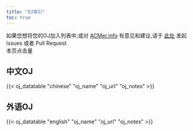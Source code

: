```yaml
---
title: "OJ索引"
toc: true
---
```


如果您想将您的OJ加入列表中,或对 [ACMer.info](https://acmer.info/) 有意见和建议,请于 [此处](https://github.com/acmerindex/acmerindex.github.io) 发起 Issues 或者 Pull Request
<br/>
<span>本页点击量<span id="busuanzi_value_page_pv"></span>
## 中文OJ

{{< oj_datatable "chinese" "oj_name" "oj_url" "oj_notes" >}}

## 外语OJ

{{< oj_datatable "english" "oj_name" "oj_url" "oj_notes" >}}
